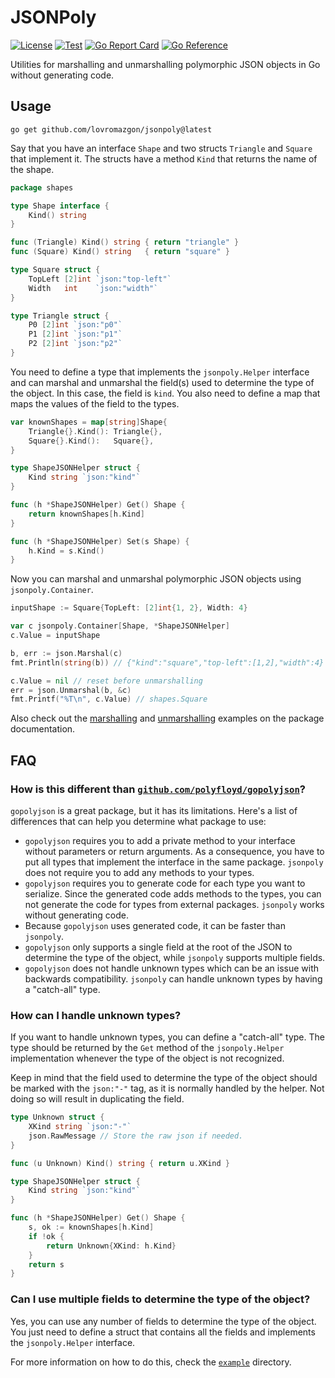 # JSONPoly

[![License](https://img.shields.io/github/license/lovromazgon/jsonpoly)](https://github.com/ConduitIO/conduit/blob/main/LICENSE)
[![Test](https://github.com/lovromazgon/jsonpoly/actions/workflows/test.yml/badge.svg)](https://github.com/lovromazgon/jsonpoly/actions/workflows/test.yml)
[![Go Report Card](https://goreportcard.com/badge/github.com/lovromazgon/jsonpoly)](https://goreportcard.com/report/github.com/lovromazgon/jsonpoly)
[![Go Reference](https://pkg.go.dev/badge/github.com/lovromazgon/jsonpoly.svg)](https://pkg.go.dev/github.com/lovromazgon/jsonpoly)

Utilities for marshalling and unmarshalling polymorphic JSON objects in Go
without generating code.

## Usage

```
go get github.com/lovromazgon/jsonpoly@latest
```

Say that you have an interface `Shape` and two structs `Triangle` and `Square`
that implement it. The structs have a method `Kind` that returns the name of
the shape.

```go
package shapes

type Shape interface {
	Kind() string
}

func (Triangle) Kind() string { return "triangle" }
func (Square) Kind() string   { return "square" }

type Square struct {
	TopLeft [2]int `json:"top-left"`
	Width   int    `json:"width"`
}

type Triangle struct {
	P0 [2]int `json:"p0"`
	P1 [2]int `json:"p1"`
	P2 [2]int `json:"p2"`
}
```

You need to define a type that implements the `jsonpoly.Helper` interface and
can marshal and unmarshal the field(s) used to determine the type of the object.
In this case, the field is `kind`. You also need to define a map that maps the
values of the field to the types.

```go
var knownShapes = map[string]Shape{
	Triangle{}.Kind(): Triangle{},
	Square{}.Kind():   Square{},
}

type ShapeJSONHelper struct {
	Kind string `json:"kind"`
}

func (h *ShapeJSONHelper) Get() Shape {
	return knownShapes[h.Kind]
}

func (h *ShapeJSONHelper) Set(s Shape) {
	h.Kind = s.Kind()
}
```

Now you can marshal and unmarshal polymorphic JSON objects using `jsonpoly.Container`.

```go
inputShape := Square{TopLeft: [2]int{1, 2}, Width: 4}

var c jsonpoly.Container[Shape, *ShapeJSONHelper]
c.Value = inputShape

b, err := json.Marshal(c)
fmt.Println(string(b)) // {"kind":"square","top-left":[1,2],"width":4}

c.Value = nil // reset before unmarshalling
err = json.Unmarshal(b, &c)
fmt.Printf("%T\n", c.Value) // shapes.Square
```

Also check out the
[marshalling](https://pkg.go.dev/github.com/lovromazgon/jsonpoly#example-Container-Marshal)
and [unmarshalling](https://pkg.go.dev/github.com/lovromazgon/jsonpoly#example-Container-Unmarshal)
examples on the package documentation.

## FAQ

### How is this different than [`github.com/polyfloyd/gopolyjson`](https://github.com/polyfloyd/gopolyjson)?

`gopolyjson` is a great package, but it has its limitations. Here's a list of
differences that can help you determine what package to use:

- `gopolyjson` requires you to add a private method to your interface without
  parameters or return arguments. As a consequence, you have to put all types
  that implement the interface in the same package. `jsonpoly` does not require
  you to add any methods to your types.
- `gopolyjson` requires you to generate code for each type you want to serialize.
  Since the generated code adds methods to the types, you can not generate the
  code for types from external packages. `jsonpoly` works without generating code.
- Because `gopolyjson` uses generated code, it can be faster than `jsonpoly`.
- `gopolyjson` only supports a single field at the root of the JSON to determine
  the type of the object, while `jsonpoly` supports multiple fields.
- `gopolyjson` does not handle unknown types which can be an issue with
  backwards compatibility. `jsonpoly` can handle unknown types by having a
  "catch-all" type.

### How can I handle unknown types?

If you want to handle unknown types, you can define a "catch-all" type. The type
should be returned by the `Get` method of the `jsonpoly.Helper` implementation
whenever the type of the object is not recognized.

Keep in mind that the field used to determine the type of the object should be
marked with the `json:"-"` tag, as it is normally handled by the helper. Not
doing so will result in duplicating the field.

```go
type Unknown struct {
    XKind string `json:"-"`
    json.RawMessage // Store the raw json if needed.
}

func (u Unknown) Kind() string { return u.XKind }

type ShapeJSONHelper struct {
    Kind string `json:"kind"`
}

func (h *ShapeJSONHelper) Get() Shape {
    s, ok := knownShapes[h.Kind]
    if !ok {
        return Unknown{XKind: h.Kind}
    }
    return s
}
```

### Can I use multiple fields to determine the type of the object?

Yes, you can use any number of fields to determine the type of the object. You
just need to define a struct that contains all the fields and implements the
`jsonpoly.Helper` interface.

For more information on how to do this, check the [`example`](./example) directory.